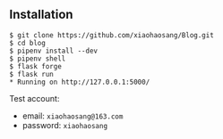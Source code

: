 ## Installation

```
$ git clone https://github.com/xiaohaosang/Blog.git
$ cd blog
$ pipenv install --dev
$ pipenv shell
$ flask forge
$ flask run
* Running on http://127.0.0.1:5000/
```
Test account:
* email: `xiaohaosang@163.com`
* password: `xiaohaosang`

